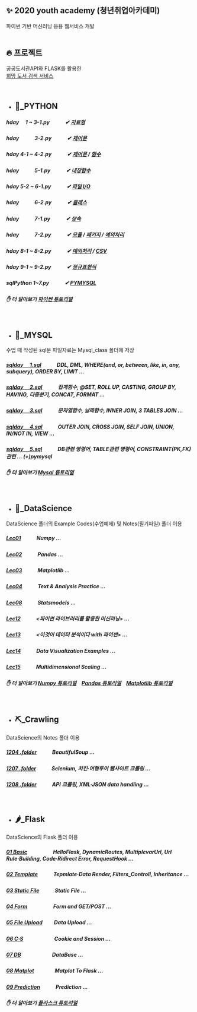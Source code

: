 ## ✨ 2020 youth academy (청년취업아카데미) 
파이썬 기반 머신러닝 응용 웹서비스 개발    
<br>

## 🔥 프로젝트
공공도서관API와 FLASK를 활용한    
[희망 도서 검색 서비스](https://github.com/jin-hyojoo/project__2020_youth) 

<br>

- ## 🐍_PYTHON
##### hday 　1 ~ 3-1.py　　　✔ [자료형](https://wikidocs.net/12) 
##### hday　　　3-2.py　　　✔ [제어문](https://wikidocs.net/20) 
##### hday 4-1 ~ 4-2.py　　　✔ [제어문](https://wikidocs.net/22) / [함수](https://wikidocs.net/24)
##### hday　　　5-1.py　　　✔ [내장함수](https://wikidocs.net/32)
##### hday 5-2 ~ 6-1.py　　　✔ [파일 I/O](https://wikidocs.net/26)
##### hday　　　6-2.py　　　✔ [클래스](https://wikidocs.net/28)
##### hday　　　7-1.py　　　✔ [상속](https://wikidocs.net/1418)
##### hday　　　7-2.py　　　✔ [모듈](https://wikidocs.net/29) / [패키지](https://wikidocs.net/1418) / [예외처리](https://wikidocs.net/30)
##### hday 8-1 ~ 8-2.py　　　✔ [예외처리](https://wikidocs.net/30) / [CSV](https://docs.python.org/ko/3.7/library/csv.html)
##### hday 9-1 ~ 9-2.py　　　✔ [정규표현식](https://wikidocs.net/1642)
##### sqlPython 1~7.py　　　✔ [PYMYSQL](https://blog.naver.com/hyojoo_97/222155885217)
##### ✋ 더 알아보기 [파이썬 튜토리얼](https://www.pythontutorial.net)
<br>

- ## 🐬_MYSQL  
수업 때 작성된 sql문 파일자료는 Mysql_class 폴더에 저장
##### [sqlday 　1.sql](https://github.com/jin-hyojoo/2020_youth_academy/blob/master/mysql_class/sql_day1.sql)　　　DDL, DML, WHERE(and, or, between, like, in, any, subquery), ORDER BY, LIMIT ...
##### [sqlday 　2.sql](https://github.com/jin-hyojoo/2020_youth_academy/blob/master/mysql_class/sql_day2.sql)　　　집계함수, @SET, ROLL UP, CASTING, GROUP BY, HAVING, 다중분기, CONCAT, FORMAT ...
##### [sqlday 　3.sql](https://github.com/jin-hyojoo/2020_youth_academy/blob/master/mysql_class/sql_day3.sql)　　　문자열함수, 날짜함수, INNER JOIN, 3 TABLES JOIN ...
##### [sqlday 　4.sql](https://github.com/jin-hyojoo/2020_youth_academy/blob/master/mysql_class/sql_day4.sql)　　　OUTER JOIN, CROSS JOIN, SELF JOIN, UNION, IN/NOT IN, VIEW ...
##### [sqlday 　5.sql](https://github.com/jin-hyojoo/2020_youth_academy/blob/master/mysql_class/sql_day5.sql)　　　DB관련 명령어, TABLE관련 명령어, CONSTRAINT(PK,FK)관련 ... (+)pymysql

##### ✋ 더 알아보기 [Mysql 튜토리얼](https://www.mysqltutorial.org/basic-mysql-tutorial.aspx)
<br>
  
 - ## 🔎_DataScience
DataScience 폴더의 Example Codes(수업예제) 및 Notes(필기파일) 폴더 이용
##### [Lec01](https://github.com/jin-hyojoo/2020_youth_academy/tree/master/DataScience/Example%20Codes/Lec01%20Numpy)　　　Numpy ... 
##### [Lec02](https://github.com/jin-hyojoo/2020_youth_academy/tree/master/DataScience/Example%20Codes/Lec02%20Pandas%20Matplotlib)　　　Pandas ... 
##### [Lec03](https://github.com/jin-hyojoo/2020_youth_academy/tree/master/DataScience/Example%20Codes/Lec03%20Matplotlib)　　　Matplotlib ... 
##### [Lec04](https://github.com/jin-hyojoo/2020_youth_academy/tree/master/DataScience/Example%20Codes/Lec04%20Text%20%26%20Analysis%20Practice)　　　Text & Analysis Practice ... 
##### [Lec08](https://github.com/jin-hyojoo/2020_youth_academy/tree/master/DataScience/Example%20Codes/Lec08%20Statsmodels/Code)　　　Statsmodels … 
##### [Lec12](https://github.com/jin-hyojoo/2020_youth_academy/tree/master/DataScience/Example%20Codes/Lec12%20introduction_to_ml)　　　<파이썬 라이브러리를 활용한 머신러닝> … 
##### [Lec13](https://github.com/jin-hyojoo/2020_youth_academy/tree/master/DataScience/Example%20Codes/Lec13%20data-analysis-master-with-Python)　　　<이것이 데이터 분석이다 with 파이썬> … 
##### [Lec14](https://github.com/jin-hyojoo/2020_youth_academy/tree/master/DataScience/Example%20Codes/Lec14%20Data%20Visualization)　　　Data Visualization Examples … 
##### [Lec15](https://github.com/jin-hyojoo/2020_youth_academy/tree/master/DataScience/Example%20Codes/Lec15%20MDS)　　　Multidimensional Scaling … 

##### ✋ 더 알아보기 [Numpy 튜토리얼](https://numpy.org/doc/stable/user/quickstart.html#)　[Pandas 튜토리얼](https://pandas.pydata.org/docs/getting_started/intro_tutorials/)　[Matplotlib 튜토리얼](https://matplotlib.org/3.1.1/tutorials/index.html)
<br>

 - ## ⛏_Crawling
DataScience의 Notes 폴더 이용
 ##### [1204 .folder](https://github.com/jin-hyojoo/2020_youth_academy/tree/master/DataScience/Notes/_1204)　　　BeautifulSoup ...
 ##### [1207 .folder](https://github.com/jin-hyojoo/2020_youth_academy/tree/master/DataScience/Notes/_1207)　　　Selenium, 치킨·여행투어 웹사이트 크롤링 ...
 ##### [1208 .folder](https://github.com/jin-hyojoo/2020_youth_academy/tree/master/DataScience/Notes/_1208)　　　API 크롤링, XML·JSON data handling ...
<br>

 - ## 🌶_Flask
DataScience의 Flask 폴더 이용
 ##### [01 Basic](https://github.com/jin-hyojoo/2020_youth_academy/tree/master/DataScience/Flask/01_Basic)　　　　　HelloFlask, DynamicRoutes, MultiplevarUrl, Url Rule·Building, Code·Ridirect Error, RequestHook ... 
 ##### [02 Template](https://github.com/jin-hyojoo/2020_youth_academy/tree/master/DataScience/Flask/02_Template)　　　Tepmlate·Data Render, Filters_Controll, Inheritance ...
 ##### [03 Static File](https://github.com/jin-hyojoo/2020_youth_academy/tree/master/DataScience/Flask/03_StaticFile)　　　Static File ... 
 ##### [04 Form](https://github.com/jin-hyojoo/2020_youth_academy/tree/master/DataScience/Flask/04_Form)　　　　　Form and GET/POST ...
 ##### [05 File Upload](https://github.com/jin-hyojoo/2020_youth_academy/tree/master/DataScience/Flask/05_FileUpload)　　 Data Upload ...
 ##### [06 C·S](https://github.com/jin-hyojoo/2020_youth_academy/tree/master/DataScience/Flask/06_Cookie_Session)　　　　　　Cookie and Session ...
 ##### [07 DB](https://github.com/jin-hyojoo/2020_youth_academy/tree/master/DataScience/Flask/07_DB)　　　　　　DataBase ...
 ##### [08 Matplot](https://github.com/jin-hyojoo/2020_youth_academy/tree/master/DataScience/Flask/08_MatplotToFlask)　　　　Matplot To Flask ...
 ##### [09 Prediction](https://github.com/jin-hyojoo/2020_youth_academy/tree/master/DataScience/Flask/09_FlaskPrediction)　　　Prediction ...　
 ##### ✋ 더 알아보기 [플라스크 튜토리얼](https://flask-docs-kr.readthedocs.io/ko/latest/)
<br>
